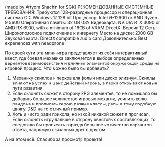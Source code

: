 (made by Artyom Shachin for SGK)
РЕКОМЕНДОВАННЫЕ СИСТЕМНЫЕ ТРЕБОВАНИЯ:
Требуются 128-разрядные процессор и операционная система
ОС: Windows 12 128 bit
Процессор: Intel i9-12900 or AMD Ryzen 9 5600
Оперативная память: 32 GB ОЗУ
Видеокарта: NVIDIA RTX 3090 or AMD RX 6900, with a minimum of 16GB of VRAM
DirectX: Версии 12
Сеть: Широкополосное подключение к интернету
Место на диске: 2000 GB
Звуковая карта: DirectX compatible audio card
Дополнительно: Best experienced with headphone


По своей сути эта мини-игра представляет из себя интерактивный квест, где боевая механика заключается в выборе определенных вариантов взаимодействия и влиянии элементов окружающей среды на игровой процесс.
Что можно было бы добавить? 
1) Механику скиллов и перков аля фолыч или диско элизиум. Скиллы влияют на успех и шанс действий игрока, а перки открывают новые пути развития.
2) Если склонять сюжет в сторону RPG элементов, то не помешало бы добавить большее количество игровых механик, усилить волю рандома и прописать герою разные классы, расы и тому подобную шнягу. D&D на то отличный пример.
3) Хоть и чисто ради прикола, но какой никакой сюжет я прописал. Если склонять игру дальше в сторону квестовых составляющих, то следовало бы прописать гораздо большое количество вариантов ответа, напрямую связанных друг с другом.

А на этом всё. Спасибо за просмотр проекта! 
